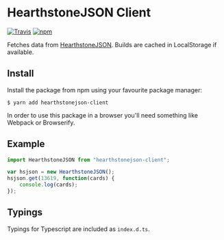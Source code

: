 # HearthstoneJSON Client
[![Travis](https://img.shields.io/travis/HearthSim/npm-hearthstonejson/master.svg)](https://travis-ci.org/HearthSim/npm-hearthstonejson)
[![npm](https://img.shields.io/npm/v/hearthstonejson.svg)](http://npmjs.com/package/hearthstonejson)

Fetches data from [HearthstoneJSON](https://hearthstonejson.com/). Builds are cached in LocalStorage if available.


## Install

Install the package from npm using your favourite package manager:

```
$ yarn add hearthstonejson-client
```

In order to use this package in a browser you'll need something like Webpack or Browserify.


## Example

```javascript
import HearthstoneJSON from "hearthstonejson-client";

var hsjson = new HearthstoneJSON();
hsjson.get(13619, function(cards) {
    console.log(cards);
});
```


## Typings

Typings for Typescript are included as `index.d.ts`.
